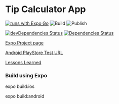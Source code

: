 # Tip Calculator App

[![runs with Expo Go](https://img.shields.io/badge/Runs%20with%20Expo%20Go-000.svg?style=flat-square&logo=EXPO&labelColor=f3f3f3&logoColor=000)](https://expo.dev/@amitrke/tip-calculator-reactnative)
![Build](https://github.com/amitrke/tip-calculator-reactnative/actions/workflows/expo-built.yml/badge.svg)
![Publish](https://github.com/amitrke/tip-calculator-reactnative/actions/workflows/expo-publish.yml/badge.svg)


[![devDependencies Status](https://david-dm.org/amitrke/tip-calculator-reactnative/dev-status.svg)](https://david-dm.org/amitrke/tip-calculator-reactnative?type=dev)
[![Dependencies Status](https://david-dm.org/amitrke/tip-calculator-reactnative/status.svg)](https://david-dm.org/amitrke/tip-calculator-reactnative)

[Expo Project page](https://expo.dev/@amitrke/tip-calculator-reactnative)

[Android PlayStore Test URL](https://play.google.com/apps/internaltest/4699401688780736937)

[Lessons Learned](https://amitrke.github.io/tip-calculator-reactnative/)

### Build using Expo

expo build:ios

expo build:android